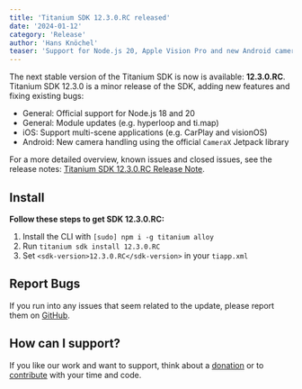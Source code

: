 ```yaml
---
title: 'Titanium SDK 12.3.0.RC released'
date: '2024-01-12'
category: 'Release'
author: 'Hans Knöchel'
teaser: 'Support for Node.js 20, Apple Vision Pro and new Android camera handling'
---
```


The next stable version of the Titanium SDK is now is available: <b>12.3.0.RC</b>. Titanium SDK 12.3.0 is a minor release of the SDK, adding new features and fixing existing bugs:
  * General: Official support for Node.js 18 and 20
  * General: Module updates (e.g. hyperloop and ti.map)
  * iOS: Support multi-scene applications (e.g. CarPlay and visionOS)
  * Android: New camera handling using the official `CameraX` Jetpack library 

For a more detailed overview, known issues and closed issues, see the release notes: [Titanium SDK 12.3.0.RC Release Note](https://titaniumsdk.com/guide/Titanium_SDK/Titanium_SDK_Release_Notes/Titanium_SDK_Release_Notes_12.x/Titanium_SDK_12.3.0.RC_Release_Note.html).

## Install

**Follow these steps to get SDK 12.3.0.RC:**

1. Install the CLI with `[sudo] npm i -g titanium alloy`
2. Run `titanium sdk install 12.3.0.RC`
3. Set `<sdk-version>12.3.0.RC</sdk-version>` in your `tiapp.xml`

## Report Bugs

If you run into any issues that seem related to the update, please report them on [GitHub](https://github.com/tidev/titanium-sdk/issues).

## How can I support?

If you like our work and want to support, think about a [donation](/donate) or to [contribute](/contribute) with your time and code.

